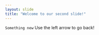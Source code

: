 ```yaml
---
layout: slide
title: "Welcome to our second slide!"
---
```

``Something new``
Use the left arrow to go back!
